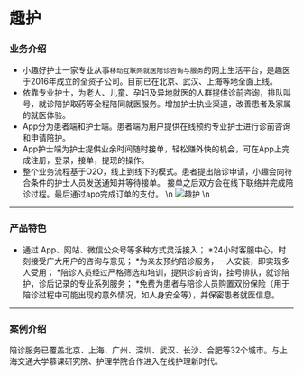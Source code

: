 趣护
===
### 业务介绍
* 小趣好护士一家专业从事`移动互联网就医陪诊咨询与服务`的网上生活平台，是趣医于2016年成立的全资子公司。目前已在北京、武汉、上海等地全面上线。
* 依靠专业护士，为老人、儿童、孕妇及异地就医的人群提供诊前咨询，排队叫号，就诊陪护取药等全程陪同就医服务。增加护士执业渠道，改善患者及家属的就医体验。
* App分为患者端和护士端。患者端为用户提供在线预约专业护士进行诊前咨询和申请陪护。
* App护士端为护士提供业余时间随时接单，轻松赚外快的机会，可在App上完成注册，登录，接单，提现的操作。
* 整个业务流程基于O2O，线上到线下的模式。患者提出陪诊申请，小趣会向符合条件的护士人员发送通知并等待接单。
接单之后双方会在线下联络并完成陪诊过程。最后通过app完成订单的支付。
\n ![趣护](/static/images/nursing1.png) \n

***
### 产品特色
* 通过 App、网站、微信公众号等多种方式灵活接入；
*24小时客服中心，时刻接受广大用户的咨询与意见；
*为亲友预约陪诊服务，一人安装，即实现多人受用；
*陪诊人员经过严格筛选和培训，提供诊前咨询，挂号排队，就诊陪护，诊后记录的专业系列服务；
*免费为患者与陪诊人员购置双份保险（用于陪诊过程中可能出现的意外情况，如人身安全等），并保密患者就医信息。

***
### 案例介绍
陪诊服务已覆盖北京、上海、广州、深圳、武汉、长沙、合肥等32个城市。与上海交通大学慕课研究院、护理学院合作进入在线护理新时代。